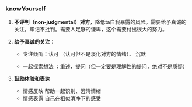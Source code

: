 ### knowYourself

1.  **不评判（non-judgmental）对方**，降低ta自我暴露的风险。需要给予真诚的关注，牢记不批判。需要人足够的谦卑，这个需要付出很大的努力。 

2. **给予真诚的关注**：

   - 专注倾听：认可  （认可但不是淡化对方的情绪）、 沉默

   - 一起探索想法 ：重述，提问（但一定要是理解性的提问，绝对不是质疑）

3. **鼓励体验和表达**

   - 情感反映  帮助一起识别、澄清情绪
   - 情感表露   自己在相似清净下的感受

   